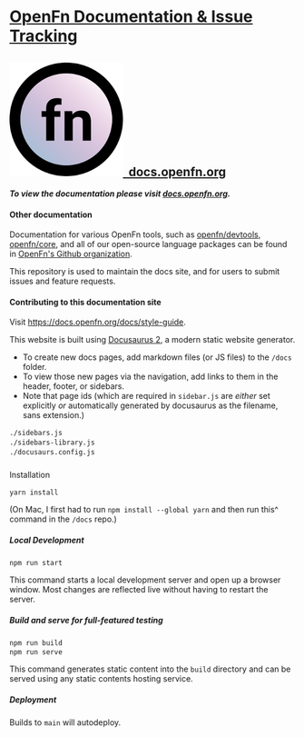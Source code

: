 # [OpenFn Documentation & Issue Tracking](https://docs.openfn.org)

## [![Logo](static/img/round-logo.png)&nbsp;&nbsp;docs.openfn.org](https://docs.openfn.org)

**_To view the documentation please visit
[docs.openfn.org](https://docs.openfn.org)._**

#### Other documentation

Documentation for various OpenFn tools, such as
[openfn/devtools](https://openfn.github.io/devtools/),
[openfn/core](https://github.com/OpenFn/core), and all of our open-source
language packages can be found in
[OpenFn's Github organization](https://github.com/OpenFn).

This repository is used to maintain the docs site, and for users to submit
issues and feature requests.

#### Contributing to this documentation site

Visit https://docs.openfn.org/docs/style-guide.

This website is built using [Docusaurus 2](https://v2.docusaurus.io/), a modern
static website generator.

- To create new docs pages, add markdown files (or JS files) to the `/docs`
  folder.
- To view those new pages via the navigation, add links to them in the header,
  footer, or sidebars.
- Note that page ids (which are required in `sidebar.js` are _either_ set
  explicitly _or_ automatically generated by docusaurus as the filename, sans
  extension.)

```sh
./sidebars.js
./sidebars-library.js
./docusaurs.config.js
```

#####

Installation

```console
yarn install
```
(On Mac, I first had to run `npm install --global yarn` and then run this^ command in the `/docs` repo.)

##### Local Development

```console
npm run start
```

This command starts a local development server and open up a browser window.
Most changes are reflected live without having to restart the server.

##### Build and serve for full-featured testing

```console
npm run build
npm run serve
```

This command generates static content into the `build` directory and can be
served using any static contents hosting service.

##### Deployment

Builds to `main` will autodeploy.

